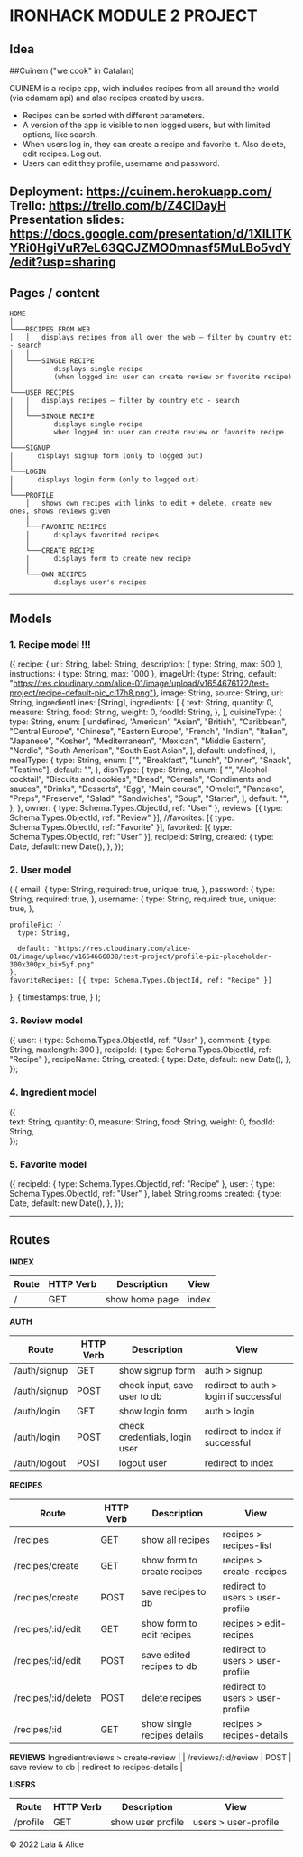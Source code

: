 # IRONHACK MODULE 2 PROJECT

## Idea

##Cuinem
("we cook" in Catalan)

CUINEM is a recipe app, wich includes recipes from all around the world (via edamam api) and also recipes created by users.
- Recipes can be sorted with different parameters.
- A version of the app is visible to non logged users, but with limited options, like search.
- When users log in, they can create a recipe and favorite it. Also delete, edit recipes. Log out.
- Users can edit they profile, username and password.

Deployment: https://cuinem.herokuapp.com/
Trello: https://trello.com/b/Z4CIDayH
Presentation slides: https://docs.google.com/presentation/d/1XILlTKYRi0HgiVuR7eL63QCJZMO0mnasf5MuLBo5vdY/edit?usp=sharing
---

## Pages / content

```
HOME
│
└───RECIPES FROM WEB
│   │   displays recipes from all over the web – filter by country etc - search
│   │
│   └───SINGLE RECIPE
│          displays single recipe
│          (when logged in: user can create review or favorite recipe)
│ 
└───USER RECIPES
│   │   displays recipes – filter by country etc - search
│   │
│   └───SINGLE RECIPE
│          displays single recipe
│          when logged in: user can create review or favorite recipe
│
└───SIGNUP
│      displays signup form (only to logged out)
│
└───LOGIN
│      displays login form (only to logged out)
│
└───PROFILE
    │   shows own recipes with links to edit + delete, create new ones, shows reviews given
    │
    └───FAVORITE RECIPES
    │      displays favorited recipes
    │   
    └───CREATE RECIPE
    │      displays form to create new recipe
    │   
    └───OWN RECIPES
           displays user's recipes

```

---

## Models

### 1. Recipe model !!!

({
  recipe: {
    uri: String,
    label: String,
    description: { type: String, max: 500 },
    instructions: { type: String, max: 1000 },
    imageUrl: {type: String,
      default: "https://res.cloudinary.com/alice-01/image/upload/v1654676172/test-project/recipe-default-pic_ci17h8.png"},
    image: String,
    source: String,
    url: String,
    ingredientLines: [String],
    ingredients: [
      {
        text: String,
        quantity: 0,
        measure: String,
        food: String,
        weight: 0,
        foodId: String,
      },
    ],
    cuisineType: {
      type: String,
      enum: [
        undefined,
        'American',
        "Asian",
        "British",
        "Caribbean",
        "Central Europe",
        "Chinese",
        "Eastern Europe",
        "French",
        "Indian",
        "Italian",
        "Japanese",
        "Kosher",
        "Mediterranean",
        "Mexican",
        "Middle Eastern",
        "Nordic",
        "South American",
        "South East Asian",
      ],
      default: undefined,
    },
    mealType: {
      type: String,
      enum: ["", "Breakfast", "Lunch", "Dinner", "Snack", "Teatime"],
      default: "",
    },
    dishType: {
      type: String,
      enum: [
        "",
        "Alcohol-cocktail",
        "Biscuits and cookies",
        "Bread",
        "Cereals",
        "Condiments and sauces",
        "Drinks",
        "Desserts",
        "Egg",
        "Main course",
        "Omelet",
        "Pancake",
        "Preps",
        "Preserve",
        "Salad",
        "Sandwiches",
        "Soup",
        "Starter",
      ],
      default: "",
    },
  },
  owner: { type: Schema.Types.ObjectId, ref: "User" },
  reviews: [{ type: Schema.Types.ObjectId, ref: "Review" }],
  //favorites: [{ type: Schema.Types.ObjectId, ref: "Favorite" }],
  favorited: [{ type: Schema.Types.ObjectId, ref: "User" }],
  recipeId: String,
  created: {
    type: Date,
    default: new Date(),
  },
});

### 2. User model

(
  {
    email: {
      type: String,
      required: true,
      unique: true,
    },
    password: {
      type: String,
      required: true,
    },
    username: {
      type: String,
      required: true,
      unique: true,
    },

    profilePic: {
      type: String,

      default: "https://res.cloudinary.com/alice-01/image/upload/v1654666838/test-project/profile-pic-placeholder-300x300px_biv5yf.png"
    },
    favoriteRecipes: [{ type: Schema.Types.ObjectId, ref: "Recipe" }]
  },
  {
    timestamps: true,
  }
);

### 3. Review model

({
  user: { type: Schema.Types.ObjectId, ref: "User" },
  comment: { type: String, maxlength: 300 },
  recipeId: { type: Schema.Types.ObjectId, ref: "Recipe" },
  recipeName: String,
  created: {
    type: Date,
    default: new Date(),
  },
});

### 4. Ingredient model

({  
        text: String,
        quantity: 0,
        measure: String,
        food: String,
        weight: 0,
        foodId: String,      
});
### 5. Favorite model

({
  recipeId: { type: Schema.Types.ObjectId, ref: "Recipe" },
  user: { type: Schema.Types.ObjectId, ref: "User" },
  label: String,rooms
  created: {
    type: Date,
    default: new Date(),
  },
});

---

## Routes

**INDEX**

| Route | HTTP Verb | Description    | View  |
| ----- | --------- | -------------- | ----- |
| /     | GET       | show home page | index |

**AUTH**

| Route        | HTTP Verb | Description                   | View                                   |
| ------------ | --------- | ----------------------------- | -------------------------------------- |
| /auth/signup | GET       | show signup form              | auth > signup                          |
| /auth/signup | POST      | check input, save user to db  | redirect to auth > login if successful |
| /auth/login  | GET       | show login form               | auth > login                           |
| /auth/login  | POST      | check credentials, login user | redirect to index if successful        |
| /auth/logout | POST      | logout user                   | redirect to index                      |

**RECIPES**

| Route               | HTTP Verb | Description                 | View                             |
| ------------------- | --------- | --------------------------- | -------------------------------- |
| /recipes            | GET       | show all recipes            | recipes > recipes-list               |
| /recipes/create     | GET       | show form to create recipes | recipes > create-recipes         |
| /recipes/create     | POST      | save recipes to db          | redirect to users > user-profile |
| /recipes/:id/edit   | GET       | show form to edit recipes   | recipes > edit-recipes           |
| /recipes/:id/edit   | POST      | save edited recipes to db   | redirect to users > user-profile |
| /recipes/:id/delete | POST      | delete recipes              | redirect to users > user-profile |
| /recipes/:id        | GET       | show single recipes details | recipes > recipes-details        |

**REVIEWS**
Ingredientreviews > create-review     |
| /reviews/:id/review | POST      | save review to db             | redirect to recipes-details |

**USERS**

| Route    | HTTP Verb | Description       | View                 |
| -------- | --------- | ----------------- | -------------------- |
| /profile | GET       | show user profile | users > user-profile |





© 2022 Laia & Alice